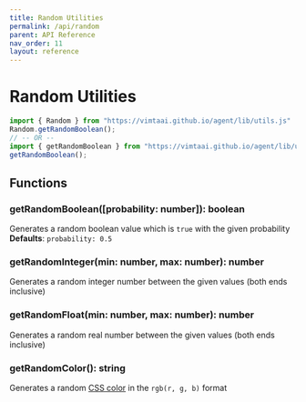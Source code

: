 ```yaml
---
title: Random Utilities
permalink: /api/random
parent: API Reference
nav_order: 11
layout: reference
---
```


# Random Utilities

```js
import { Random } from "https://vimtaai.github.io/agent/lib/utils.js"
Random.getRandomBoolean();
// -- OR --
import { getRandomBoolean } from "https://vimtaai.github.io/agent/lib/utils.js";
getRandomBoolean();
```

## Functions

### **getRandomBoolean**([probability: number]): boolean
Generates a random boolean value which is `true` with the given probability  
**Defaults**: `probability: 0.5`

### **getRandomInteger**(min: number, max: number): number
Generates a random integer number between the given values (both ends inclusive)

### **getRandomFloat**(min: number, max: number): number
Generates a random real number between the given values (both ends inclusive)

### **getRandomColor**(): string
Generates a random [CSS color][color] in the `rgb(r, g, b)` format

[color]: https://developer.mozilla.org/en-US/docs/Web/CSS/color_value
